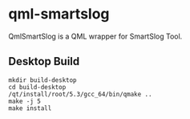 qml-smartslog
============

QmlSmartSlog is a QML wrapper for SmartSlog Tool.

Desktop Build
-------------

```
mkdir build-desktop
cd build-desktop
/qt/install/root/5.3/gcc_64/bin/qmake ..
make -j 5
make install
```